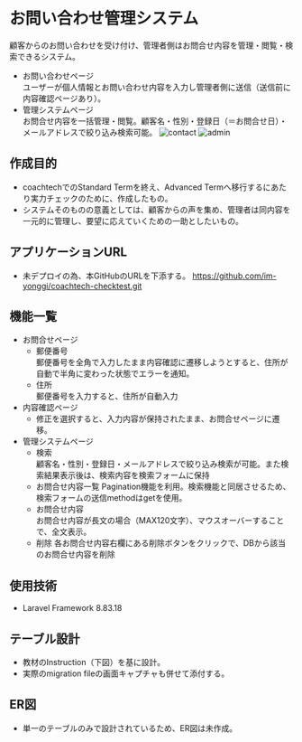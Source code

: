 # お問い合わせ管理システム
顧客からのお問い合わせを受け付け、管理者側はお問合せ内容を管理・閲覧・検索できるシステム。
- お問い合わせページ<br>
ユーザーが個人情報とお問い合わせ内容を入力し管理者側に送信（送信前に内容確認ページあり）。
- 管理システムページ<br>
お問合せ内容を一括管理・閲覧。顧客名・性別・登録日（＝お問合せ日）・メールアドレスで絞り込み検索可能。
![contact](https://user-images.githubusercontent.com/103875473/179128662-36e36cb7-8cdb-4645-9838-f363250ee871.png)
![admin](https://user-images.githubusercontent.com/103875473/179128681-2473b0ed-f58a-410b-afcd-eed7b0869421.png)

## 作成目的
- coachtechでのStandard Termを終え、Advanced Termへ移行するにあたり実力チェックのために、作成したもの。
- システムそのものの意義としては、顧客からの声を集め、管理者は同内容を一元的に管理し、要望に応えていくための一助としたいもの。

## アプリケーションURL
- 未デプロイの為、本GitHubのURLを下添する。
https://github.com/im-yonggi/coachtech-checktest.git

## 機能一覧
- お問合せページ
	- 郵便番号<br>
    郵便番号を全角で入力したまま内容確認に遷移しようとすると、住所が自動で半角に変わった状態でエラーを通知。
    - 住所<br>
    郵便番号を入力すると、住所が自動入力
- 内容確認ページ<br>
	- 修正を選択すると、入力内容が保持されたまま、お問合せページに遷移。
- 管理システムページ<br>
	- 検索<br>
	顧客名・性別・登録日・メールアドレスで絞り込み検索が可能。また検索結果表示後は、検索内容を検索フォームに保持
	- お問合せ内容一覧
	Pagination機能を利用。検索機能と同居させるため、検索フォームの送信methodはgetを使用。
	- お問合せ内容<br>
	お問合せ内容が長文の場合（MAX120文字）、マウスオーバーすることで、全文表示。
	- 削除
	各お問合せ内容右欄にある削除ボタンをクリックで、DBから該当のお問合せ内容を削除

## 使用技術
- Laravel Framework 8.83.18

## テーブル設計
- 教材のInstruction（下図）を基に設計。
- 実際のmigration fileの画面キャプチャも併せて添付する。

## ER図
- 単一のテーブルのみで設計されているため、ER図は未作成。



	
	
	
